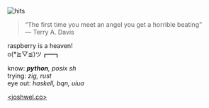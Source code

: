![hits](https://img.shields.io/endpoint?url=https://hits.dwyl.com/markjoshwel/markjoshwel.json&style=flat-square&label=Hits&color=6244bb)

> “The first time you meet an angel you get a horrible beating”  
> ― Terry A. Davis

raspberry is a heaven!  
o(*≧▽≦)ツ┏━┓

know: _**python**, posix sh_  
trying: _zig, rust_  
eye out: _haskell, bqn, uiua_

[<joshwel.co>](https://joshwel.co)
